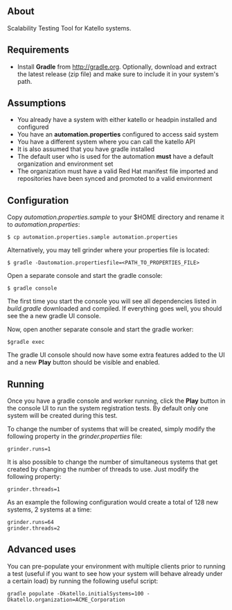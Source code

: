 ## About
Scalability Testing Tool for Katello systems.

## Requirements
* Install **Gradle** from http://gradle.org. Optionally, download and extract the latest release (zip file) and make sure to include it in your system's path.

## Assumptions

* You already have a system with either katello or headpin installed and configured
* You have an **automation.properties** configured to access said system
* You have a different system where you can call the katello API
 * It is also assumed that you have gradle installed
* The default user who is used for the automation **must** have a default organization and environment set
* The organization must have a valid Red Hat manifest file imported and repositories have been synced and promoted to a valid environment

## Configuration
Copy *automation.properties.sample* to your $HOME directory and rename it to *automation.properties*:

  `$ cp automation.properties.sample automation.properties`

Alternatively, you may tell grinder where your properties file is located:

  `$ gradle -Dautomation.propertiesfile=<PATH_TO_PROPERTIES_FILE>`

Open a separate console and start the gradle console:

  `$ gradle console`

The first time you start the console you will see all dependencies listed in *build.gradle* downloaded and compiled. If everything goes well, you should see the a new gradle UI console.

Now, open another separate console and start the gradle worker:

  `$gradle exec`

The gradle UI console should now have some extra features added to the UI and a new **Play** button should be visible and enabled.

## Running
Once you have a gradle console and worker running, click the **Play** button in the console UI to run the system registration tests. By default only one system will be created during this test.

To change the number of systems that will be created, simply modify the following property in the  *grinder.properties* file:

    grinder.runs=1

It is also possible to change the number of simultaneous systems that get created by changing the number of threads to use. Just modify the following property:

    grinder.threads=1

As an example the following configuration would create a total of 128 new systems, 2 systems at a time:

    grinder.runs=64
    grinder.threads=2

## Advanced uses
You can pre-populate your environment with multiple clients prior to running a test (useful if you want to see how your system will behave already under a certain load) by running the following useful script:

    gradle populate -Dkatello.initialSystems=100 -Dkatello.organization=ACME_Corporation